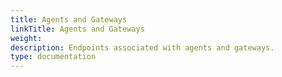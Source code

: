 ```yaml
---
title: Agents and Gateways
linkTitle: Agents and Gateways
weight: 
description: Endpoints associated with agents and gateways.
type: documentation
---
```

